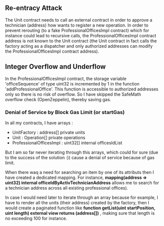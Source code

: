 ## Re-entracy Attack
The Unit contract needs to call an external contract in order to approve a technician (address) how wants to register a new operation. In order to prevent rerouting (to a fake ProfessionalOfficesImpl contract) which for instance could lead to recursive calls, the ProfessionalOfficesImpl contract address is not known to the Unit contract (the Unit contract in fact calls the factory acting as a dispatcher and only authorized addresses can modify the ProfessionalOfficesImpl contract address).

## Integer Overflow and Underflow
In the ProfessionalOfficesImpl contract, the storage variable 'officeSequence' of type uint32 is incremented by 1 in the function 'addProfessionalOffice'. This function is accessible to authorized addresses only so there is no risk of overflow. So I have skipped the SafeMath overflow check (OpenZeppelin), thereby saving gas.

### Denial of Service by Block Gas Limit (or startGas)
In all my contracts, I have arrays :
- UnitFactory : address[] private units
- Unit : Operation[] private operations
- ProfessionalOfficesImpl : uint32[] internal officesIdList

But I am so far never iterating through this arrays, which could for sure (due to the success of the solution :)) cause a denial of service because of gas limit.

When there waq a need for searching an item by one of its attributs then I have created a dedicated mapping. For instance, **mapping(address => uint32) internal officeIdByActivTechnicianAddress**  allows me to search for a technician address across all existing professional offices).

In case I would need later to iterate through an array because for example, I have to render all the units (their address) created by the factory, then I would create a paginated function like  **function getList(uint startPosition, uint length) external view returns (address[])** , making sure that length is no exceeding 100 for instance.




  

